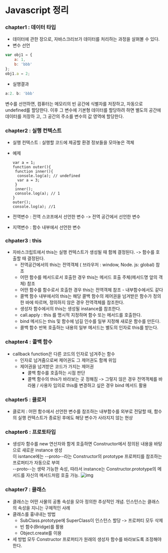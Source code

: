 # Javascript 정리

### **chapter1 : 데이터 타입**
  * 데이터에 관한 장으로, 자바스크리브가 데이터를 처리하는 과정을 살펴볼 수 있다. 
  * 변수 선언
  ````javascript
  var obj1 = {
      a: 1,
      b: 'bbb'
  };
  obj1.a = 2;
  ````
  * 실행결과
  ````javascript
  a:2. b: 'bbb'
  ````
  변수를 선언하면, 컴퓨터는 메모리의 빈 공간에 식별자를 저장하고, 자동으로 undefined를 할당한다. 이후 그 변수에 기본형 데이터를 할당하려 하면 별도의 공간에 데이터를 저장하     고, 그 공간의 주소를 변수의 값 영역에 할당한다. 
  
### **chapter2 : 실행 컨텍스트**
  * 실행 컨텍스트 : 실행할 코드에 제공할 환경 정보들을 모아놓은 객체
  * 예제
    
    ````javvascript
    var a = 1;
    function outer(){
     function inner(){
      console.log(a); // undefined
      var a = 3;
     }
     inner();
     console.log(a); // 1
    }
    outer();
    console.log(a); //1
    ````
    
  * 전역변수 : 전역 스코프에서 선언한 변수 -> 전역 공간에서 선언한 변수
  * 지역변수 : 함수 내부에서 선언한 변수
  
### **chpater3 : this**
  * 자바스크립트에서 this는 실행 컨텍스트가 생성될 때 함께 결정된다. -> 함수를 호출할 때 결정된다.
    * 전역공간에서의 this는 전역객체 ( 브라우저 : window, Node. js: global) 참조
    * 어떤 함수를 메서드로서 호출한 경우 this는 메서드 호출 주체(메서드명 앞의 객체) 참조
    * 어떤 함수를 함수로서 호출한 경우 this는 전역객체 참조 - 내부함수에서도 같다
    * 콜백 함수 내부에서의 this는 해당 콜백 함수의 제어권을 넘겨받은 함수가 정의한 바에 따르며, 정의하지 않은 경우 전역객체를 참조한다.
    * 생성자 함수에서의 this는 생성될 instance를 참조한다.
    * call.apply : this 를 명시적 지정하며 함수 또는 메서드를 호출한다.
    * bind 메서드는 this 및 함수에 넘길 인수를 일부 지정해 새로운 함수를 만든다.
    * 콜백 함수 반복 호출하는 내용의 일부 메서드는 별도의 인자로 this를 받는다.
  
### **chapter4 : 콜백 함수**
  * callback function은 다른 코드의 인자로 넘겨주는 함수 
    * 인자로 넘겨줌으로써 제어권도 그 제어권도 함께 위임
    * 제어권을 넘겨받은 코드가 가지는 제어권
      * 콜백 함수를 호출하는 시점 판단
      * 콜백 함수의 this가 바라보는 곳 정해짐 -> 그렇지 않은 경우 전역객체를 바라봄 /  사용자 임의로 this를 변경하고 싶은 경우 bind 메서드 활용
    
### **chapter5 : 클로저**
  * 클로저 : 어떤 함수에서 선언한 변수를 참조하는 내부함수를 외부로 전달할 때, 함수의 실행 컨텍스트가 종료된 후에도 해당 변수가 사라지지 않는 현상
  
### **chapter6 : 프로토타입**
  * 생성자 함수를 new 연산자와 함게 호출하면 Constructor에서 정의된 내용을 바탕으로 새로운 instance 생성   
    이 isntance에는 --proto--라는 Constructor의 prototype 프로퍼티를 참조하는 프로퍼티가 자동으로 부여   
    --proto--는 생략 가능한 속성, 따라서 instance는 Constructor.prototype의 메서드를 자신의 메서드처럼 호출 가능.
  ![img](https://user-images.githubusercontent.com/111478153/187056262-4439f4fc-570f-42c7-a9bc-649f52db0ff7.png)
  
### **chapter7 : 클래스** 
  * 클래스는 어떤 사물의 공통 속성을 모아 정의한 추상적인 개념.
    인스턴스는 클래스의 속성을 지니는 구체적인 사례
  * 클래스를 흉내내는 방법
    * SubClass.prototype에 SuperClass이 인스턴스 할당 -> 프로퍼티 모두 삭제
    * 빈 함수(Bridge)를 활용
    * Object.create를 이용
  * 세 방법 모두 Constructor 프로퍼티가 원래의 생성자 함수를 바라보도록 조정해야 한다.
 
